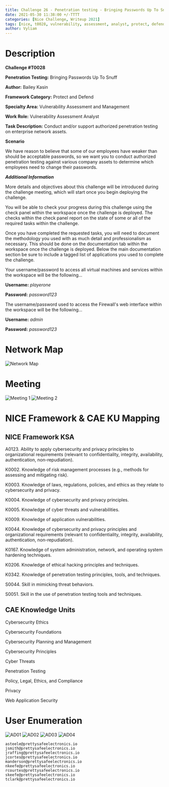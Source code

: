 ```yaml
---
title: Challenge 26 - Penetration testing - Bringing Passwords Up To Snuff
date: 2021-05-30 11:38:00 +/-TTTT
categories: [Nice Challenge, Writeup 2021]
tags: [nice, t0028, vulnerability, assessment, analyst, protect, defend]     # TAG names should always be lowercase
author: Vyliam
---
```


# Description

**Challenge #T0028**

**Penetration Testing:** Bringing Passwords Up To Snuff

**Author:** Bailey Kasin

**Framework Category:** Protect and Defend

**Specialty Area:** Vulnerability Assessment and Management

**Work Role:** Vulnerability Assessment Analyst

**Task Description:** Conduct and/or support authorized penetration testing on enterprise network assets.

**Scenario**

We have reason to believe that some of our employees have weaker than should be acceptable passwords, so we want you to conduct authorized penetration testing against various company assets to determine which employees need to change their passwords.

_**Additional Information**_

More details and objectives about this challenge will be introduced during the challenge meeting, which will start once you begin deploying the challenge.

You will be able to check your progress during this challenge using the check panel within the workspace once the challenge is deployed. The checks within the check panel report on the state of some or all of the required tasks within the challenge.

Once you have completed the requested tasks, you will need to document the methodology you used with as much detail and professionalism as necessary. This should be done on the documentation tab within the workspace once the challenge is deployed. Below the main documentation section be sure to include a tagged list of applications you used to complete the challenge.

Your username/password to access all virtual machines and services within the workspace will be the following...

**Username:** *playerone*

**Password:** *password123*

The username/password used to access the Firewall's web interface within the workspace will be the following...

**Username:** *admin*

**Password:** *password123*

# Network Map

![Network Map](/assets/img/NICE/2021/26/NetworkMap.png)

# Meeting

![Meeting 1](/assets/img/NICE/2021/26/Meeting1.png)
![Meeting 2](/assets/img/NICE/2021/26/Meeting2.png)

# NICE Framework & CAE KU Mapping

## NICE Framework KSA
A0123. Ability to apply cybersecurity and privacy principles to organizational requirements (relevant to confidentiality, integrity, availability, authentication, non-repudiation).

K0002. Knowledge of risk management processes (e.g., methods for assessing and mitigating risk).

K0003. Knowledge of laws, regulations, policies, and ethics as they relate to cybersecurity and privacy.

K0004. Knowledge of cybersecurity and privacy principles.

K0005. Knowledge of cyber threats and vulnerabilities.

K0009. Knowledge of application vulnerabilities.

K0044. Knowledge of cybersecurity and privacy principles and organizational requirements (relevant to confidentiality, integrity, availability, authentication, non-repudiation).

K0167. Knowledge of system administration, network, and operating system hardening techniques.

K0206. Knowledge of ethical hacking principles and techniques.

K0342. Knowledge of penetration testing principles, tools, and techniques.

S0044. Skill in mimicking threat behaviors.

S0051. Skill in the use of penetration testing tools and techniques.

## CAE Knowledge Units

Cybersecurity Ethics

Cybersecurity Foundations

Cybersecurity Planning and Management

Cybersecurity Principles

Cyber Threats

Penetration Testing

Policy, Legal, Ethics, and Compliance

Privacy

Web Application Security

# User Enumeration
![AD01](/assets/img/NICE/2021/26/AD01.png)
![AD02](/assets/img/NICE/2021/26/AD02.png)
![AD03](/assets/img/NICE/2021/26/AD03.png)
![AD04](/assets/img/NICE/2021/26/AD04.png)

```
asteele@prettysafeelectronics.io
jsmith@prettysafeelectronics.io
jraffing@prettysafeelectronics.io
jcortes@prettysafeelectronics.io
manderson@prettysafeelectronics.io
nkeefe@prettysafeelectronics.io
rcourtes@prettysafeelectronics.io
skeefe@prettysafeelectronics.io
tclark@prettysafeelectronics.io
```
